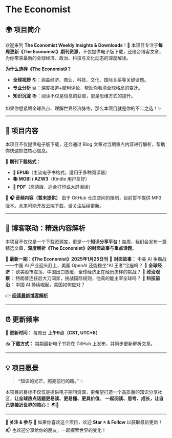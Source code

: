 # The Economist
## 🌍 **项目简介**

欢迎来到 **The Economist Weekly Insights & Downloads**！📘
 本项目专注于**每周更新《The Economist》期刊资源**，不仅提供电子版下载，还结合博客文章，为你带来最新的全球经济、政治、科技与文化动态的深度解读。

**为什么选择《The Economist》？**

- **全球视野** 🌎：涵盖经济、商业、科技、文化、国际关系等关键话题。
- **专业分析** 📊：深度报道+犀利评论，帮助你看清全球格局的变迁。
- **知识沉淀** 📚：阅读不仅是信息的获取，更是思维方式的提升。

如果你想紧跟全球热点、理解世界经济脉络，那么本项目就是你的不二之选！✨

------

## 📁 **项目内容**

本项目不仅提供电子版下载，还会通过 Blog 文章对当期重点内容进行解析，帮助你快速抓住核心信息。

🔹 **期刊下载格式：**

- **📖 EPUB**（主流电子书格式，适用于多种阅读器）
- **📚 MOBI / AZW3**（Kindle 用户友好）
- **📄 PDF**（高清版，适合打印或大屏阅读）

🔹 **🎧 音频内容（暂未提供）**
 由于 GitHub 仓库空间的限制，目前暂不提供 MP3 版本。未来可能开放云端下载，请关注后续更新。

------

## 📝 **博客联动：精选内容解析**

本项目不仅仅是一个下载资源库，更是一个**知识分享平台**！每周，我们会发布一篇精选文章，**深度解析《The Economist》的封面故事与重点话题**。

📢 **最新一期：《The Economist》2025年1月25日刊**
 📌 **封面故事：** 中美 AI 争霸战——中国 AI 产业迎头赶上，美国 OpenAI 还能稳坐“AI 王者”宝座吗？
 📌 **全球经济：** 欧美股市震荡、中国出口放缓，全球经济正在经历怎样的挑战？
 📌 **政治观察：** 特朗普连任后大刀阔斧，挑战国际规则，他真的能主宰全球吗？
 📌 **科技前沿：** 中国 AI 持续崛起，美国如何应对？

👉 [**阅读最新博客解析**](https://www.pulppoetry.org/topics/te-2025-01-25)

------

## ⏰ **更新频率**

📅 **更新时间：** 每周日 **上午9点（CST, UTC+8）**

📥 **下载方式：** 每期最新电子书将在 GitHub 上发布，并同步更新解析文章。

------

## 💡 **项目愿景**

> **“知识的光芒，照亮前行的路。”** ✨

本项目的目标不仅仅是提供电子期刊资源，更希望打造一个高质量的知识分享社区，**让全球热点话题更易读、更易懂、更具价值**。
 **一起阅读、思考、成长，让自己更接近世界的核心！** 🌏📖

------

**🔗 关注 & 参与**
 📢 如果你喜欢这个项目，欢迎 **Star ⭐ & Follow** 以获取最新更新！
 📬 也欢迎分享给你的朋友，一起探索世界的变化！
